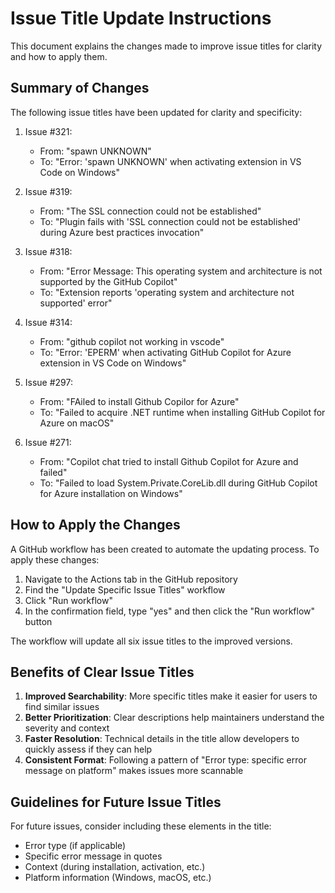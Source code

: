 # Issue Title Update Instructions

This document explains the changes made to improve issue titles for clarity and how to apply them.

## Summary of Changes

The following issue titles have been updated for clarity and specificity:

1. Issue #321: 
   - From: "spawn UNKNOWN"
   - To: "Error: 'spawn UNKNOWN' when activating extension in VS Code on Windows"

2. Issue #319:
   - From: "The SSL connection could not be established"
   - To: "Plugin fails with 'SSL connection could not be established' during Azure best practices invocation"

3. Issue #318:
   - From: "Error Message: This operating system and architecture is not supported by the GitHub Copilot"
   - To: "Extension reports 'operating system and architecture not supported' error"

4. Issue #314:
   - From: "github copilot not working in vscode"
   - To: "Error: 'EPERM' when activating GitHub Copilot for Azure extension in VS Code on Windows"

5. Issue #297:
   - From: "FAiled to install Github Copilor for Azure"
   - To: "Failed to acquire .NET runtime when installing GitHub Copilot for Azure on macOS"

6. Issue #271:
   - From: "Copilot chat tried to install Github Copilot for Azure and failed"
   - To: "Failed to load System.Private.CoreLib.dll during GitHub Copilot for Azure installation on Windows"

## How to Apply the Changes

A GitHub workflow has been created to automate the updating process. To apply these changes:

1. Navigate to the Actions tab in the GitHub repository
2. Find the "Update Specific Issue Titles" workflow
3. Click "Run workflow"
4. In the confirmation field, type "yes" and then click the "Run workflow" button

The workflow will update all six issue titles to the improved versions.

## Benefits of Clear Issue Titles

1. **Improved Searchability**: More specific titles make it easier for users to find similar issues
2. **Better Prioritization**: Clear descriptions help maintainers understand the severity and context
3. **Faster Resolution**: Technical details in the title allow developers to quickly assess if they can help
4. **Consistent Format**: Following a pattern of "Error type: specific error message on platform" makes issues more scannable

## Guidelines for Future Issue Titles

For future issues, consider including these elements in the title:
- Error type (if applicable)
- Specific error message in quotes
- Context (during installation, activation, etc.)
- Platform information (Windows, macOS, etc.)